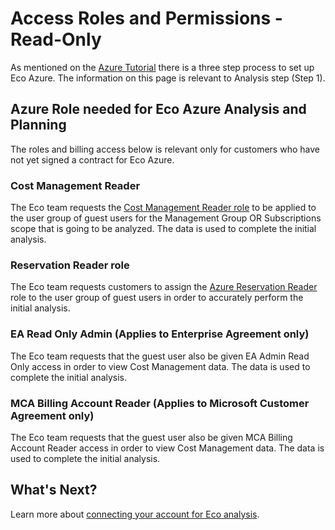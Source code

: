 # Access Roles and Permissions - Read-Only

As mentioned on the [Azure Tutorial](eco/azure-tutorials/) there is a three step process to set up  Eco Azure. The information on this page is relevant to Analysis step (Step 1).

## Azure Role needed for Eco Azure Analysis and Planning

The roles and billing access below is relevant only for customers who have not yet signed a contract for Eco Azure.

### Cost Management Reader

The Eco team requests the [Cost Management Reader role](https://docs.microsoft.com/en-us/azure/role-based-access-control/built-in-roles#cost-management-reader) to be applied to the user group of guest users for the Management Group OR Subscriptions scope that is going to be analyzed. The data is used to complete the initial analysis.

### Reservation Reader role

The Eco team requests customers to assign the [Azure Reservation Reader](https://docs.microsoft.com/en-us/azure/cost-management-billing/reservations/view-reservations#assign-a-reservation-reader-role-at-the-tenant-level) role to the user group of guest users in order to accurately perform the initial analysis.

### EA Read Only Admin (Applies to Enterprise Agreement only)

The Eco team requests that the guest user also be given EA Admin Read Only access in order to view Cost Management data. The data is used to complete the initial analysis.

### MCA Billing Account Reader (Applies to Microsoft Customer Agreement only)

The Eco team requests that the guest user also be given MCA Billing Account Reader access in order to view Cost Management data. The data is used to complete the initial analysis.

## What's Next?

Learn more about [connecting your account for Eco analysis](eco/getting-started/connect-azure-ea-to-eco).
